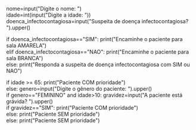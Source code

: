 

nome=input("Digite o nome: ") <br>
idade=int(input("Digite a idade: ")) <br>
doenca_infectocontagiosa=input("Suspeita de doença infectocontagiosa? ").upper() <br>


if doenca_infectocontagiosa=="SIM":
    print("Encaminhe o paciente para sala AMARELA") <br>
elif doenca_infectocontagiosa=="NAO":
    print("Encaminhe o paciente para sala BRANCA") <br>
else:
    print("Responda a suspeita de doença infectocontagiosa com SIM ou NAO")


if idade >= 65:
    print("Paciente COM prioridade") <br>
else:
    genero=input("Digite o gênero do paciente: ").upper() <br>
    if genero=="FEMININO" and idade>10:
        gravidez=input("A paciente está grávida? ").upper() <br>
        if gravidez=="SIM":
            print("Paciente COM prioridade") <br>
        else:
            print("Paciente SEM prioridade") <br>
    else:
        print("Paciente SEM prioridade") <br>
